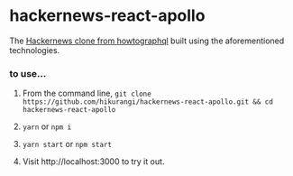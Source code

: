 # hackernews-react-apollo

The [Hackernews clone from howtographql](https://www.howtographql.com/react-apollo/1-getting-started/) built using the aforementioned technologies.

### to use...

1. From the command line, `git clone https://github.com/hikurangi/hackernews-react-apollo.git && cd hackernews-react-apollo`

2. `yarn` or `npm i`

3. `yarn start` or `npm start`

4. Visit http://localhost:3000 to try it out.

